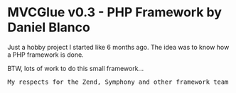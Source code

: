 MVCGlue v0.3 - PHP Framework by Daniel Blanco
=============================================

Just a hobby project I started like 6 months ago. The idea was to know
how a PHP framework is done.

BTW, lots of work to do this small framework... 

<pre>
My respects for the Zend, Symphony and other framework team guys.!!
</pre>
